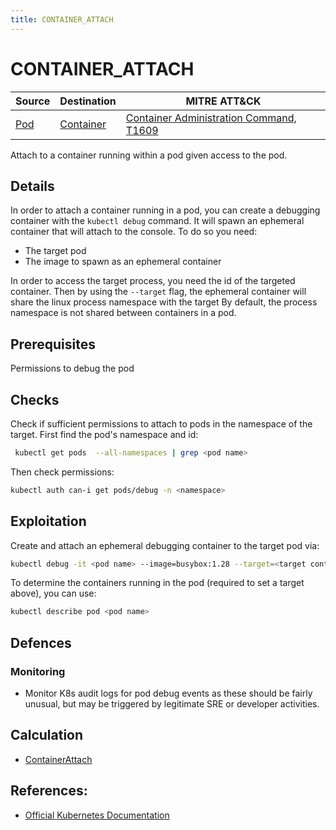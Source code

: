 ```yaml
---
title: CONTAINER_ATTACH
---
```


<!--
id: CONTAINER_ATTACH
name: "Attach to running container"
mitreAttackTechnique: T1609 - Container Administration Command
mitreAttackTactic: TA0002 - Execution
-->

# CONTAINER_ATTACH

| Source                    | Destination                           | MITRE ATT&CK                                                         |
| ------------------------- | ------------------------------------- | -------------------------------------------------------------------- |
| [Pod](../entities/pod.md) | [Container](../entities/container.md) | [Container Administration Command, T1609](https://attack.mitre.org/techniques/T1609/) |

Attach to a container running within a pod given access to the pod.

## Details

In order to attach a container running in a pod, you can create a debugging container with the `kubectl debug` command. It will spawn an ephemeral container that will attach to the console. To do so you need:
+ The target pod
+ The image to spawn as an ephemeral container

In order to access the target process, you need the id of the targeted container. Then by using the  `--target` flag, the ephemeral container will share the linux process namespace with the target By default, the process namespace is not shared between containers in a pod.

## Prerequisites

Permissions to debug the pod

## Checks

Check if sufficient permissions to attach to pods in the namespace of the target. First find the pod's namespace and id:

```bash
 kubectl get pods  --all-namespaces | grep <pod name>
```

Then check permissions:

```bash
kubectl auth can-i get pods/debug -n <namespace>
```

## Exploitation

Create and attach an ephemeral debugging container to the target pod via:

```bash
kubectl debug -it <pod name> --image=busybox:1.28 --target=<target container>
```

To determine the containers running in the pod (required to set a target above), you can use:

```bash
kubectl describe pod <pod name>
```

## Defences

### Monitoring

+ Monitor K8s audit logs for pod debug events as these should be fairly unusual, but may be triggered by legitimate SRE or developer activities.

## Calculation

+ [ContainerAttach](https://github.com/DataDog/KubeHound/tree/main/pkg/kubehound/graph/edge/container_attach.go)

## References:

+ [Official Kubernetes Documentation](https://kubernetes.io/docs/tasks/debug/debug-application/debug-running-pod/)

